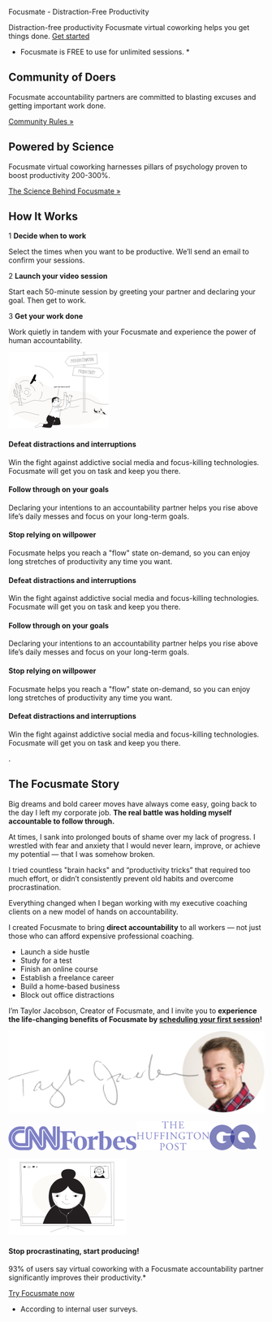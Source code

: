 Focusmate - Distraction-Free Productivity

Distraction-free productivity
Focusmate virtual coworking helps you get things done.
[Get started](https://www.focusmate.com/signup)

* Focusmate is FREE to use for unlimited sessions. *

## Community of Doers

Focusmate accountability partners are committed to blasting excuses and getting important work done.

[Community Rules »](https://www.focusmate.com/community)

## Powered by Science

Focusmate virtual coworking harnesses pillars of psychology proven to boost productivity 200-300%.

[The Science Behind Focusmate »](https://www.focusmate.com/science)

##  How It Works

1
**Decide when to work**

Select the times when you want to be productive. We’ll send an email to confirm your sessions.

2
**Launch your video session**

Start each 50-minute session by greeting your partner and declaring your goal. Then get to work.

3
**Get your work done**

Work quietly in tandem with your Focusmate and experience the power of human accountability.

![](../_resources/9f486f5b77cc20a666b9e1c56c6c86b3.png)

#### Defeat distractions and interruptions

Win the fight against addictive social media and focus-killing technologies. Focusmate will get you on task and keep you there.

#### Follow through on your goals

Declaring your intentions to an accountability partner helps you rise above life’s daily messes and focus on your long-term goals.

#### Stop relying on willpower

Focusmate helps you reach a "flow" state on-demand, so you can enjoy long stretches of productivity any time you want.

#### Defeat distractions and interruptions

Win the fight against addictive social media and focus-killing technologies. Focusmate will get you on task and keep you there.

#### Follow through on your goals

Declaring your intentions to an accountability partner helps you rise above life’s daily messes and focus on your long-term goals.

#### Stop relying on willpower

Focusmate helps you reach a "flow" state on-demand, so you can enjoy long stretches of productivity any time you want.

#### Defeat distractions and interruptions

Win the fight against addictive social media and focus-killing technologies. Focusmate will get you on task and keep you there.

.

## The Focusmate Story

Big dreams and bold career moves have always come easy, going back to the day I left my corporate job. **The real battle was holding myself accountable to follow through.**

At times, I sank into prolonged bouts of shame over my lack of progress. I wrestled with fear and anxiety that I would never learn, improve, or achieve my potential — that I was somehow broken.

I tried countless "brain hacks" and “productivity tricks” that required too much effort, or didn’t consistently prevent old habits and overcome procrastination.

Everything changed when I began working with my executive coaching clients on a new model of hands on accountability.

I created Focusmate to bring **direct accountability** to all workers — not just those who can afford expensive professional coaching.

- Launch a side hustle
- Study for a test
- Finish an online course
- Establish a freelance career
- Build a home-based business
- Block out office distractions

I’m Taylor Jacobson, Creator of Focusmate, and I invite you to **experience the life-changing benefits of Focusmate by [scheduling your first session](https://www.focusmate.com/dashboard)!**

![](../_resources/c000c3808b49edd396e067a341d139e7.png)

[![](../_resources/a5dd1b532e97cdb66781505240f4ce3c.png)](https://www.focusmate.com/)[![](../_resources/984c30bd023230584e86e717a1caf00a.png)](https://www.focusmate.com/)[![](../_resources/e95d48279eb880f70d086b81a75eae55.png)](https://www.focusmate.com/)[![](../_resources/d2d56f91fecc6b37a4d8a8ecbe84d897.png)](https://www.focusmate.com/)

![](../_resources/243b54aa257a4e83c523dabb84febedc.png)

#### Stop procrastinating, start producing!

93% of users say virtual coworking with a Focusmate accountability partner significantly improves their productivity.*

[Try Focusmate now](https://www.focusmate.com/signup)
* According to internal user surveys.